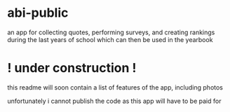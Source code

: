 # abi-public
an app for collecting quotes, performing surveys, and creating rankings during the last years of school which can then be used in the yearbook

# ! under construction !

this readme will soon contain a list of features of the app, including photos 

unfortunately i cannot publish the code as this app will have to be paid for
